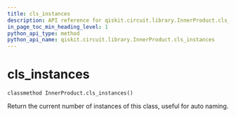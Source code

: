 ```yaml
---
title: cls_instances
description: API reference for qiskit.circuit.library.InnerProduct.cls_instances
in_page_toc_min_heading_level: 1
python_api_type: method
python_api_name: qiskit.circuit.library.InnerProduct.cls_instances
---
```


# cls\_instances

<span id="qiskit.circuit.library.InnerProduct.cls_instances" />

`classmethod InnerProduct.cls_instances()`

Return the current number of instances of this class, useful for auto naming.

